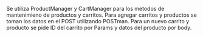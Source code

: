 Se utiliza ProductManager y CartManager para los metodos de mantenimieno de productos y carritos.
Para agregar carritos y productos se toman los datos en el POST utilizando POSTman.
Para un nuevo carrito y producto se pide ID del carrito por Params y datos del producto por body.
